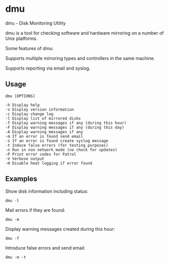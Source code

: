 dmu
===

dmu - Disk Monitoring Utility

dmu is a tool for checking software and hardware mirroring on a number
of Unix platforms.

Some features of dmu:

Supports multiple mirroring types and controllers in the same machine.

Supports reporting via email and syslog.

Usage
-----

	dmu [OPTIONS]

	-h Display help
	-v Display version information
	-c Display change log
	-l Display list of mirrored disks
	-f Display warning messages if any (during this hour)
	-F Display warning messages if any (during this day)
	-A Display warning messages if any
	-m If an error is found send email
	-s If an error is found create syslog message
	-t Induce false errors (for testing purposes)
	-n Run in non network mode (no check for updates)
	-P Print error codes for Patrol
	-V Verbose output
	-H Disable heat logging if error found

Examples
--------

Show disk information including status:

	dmu -l

Mail errors if they are found:

	dmu -m

Display warning messages created during this hour:

	dmu -f

Introduce false errors and send email:

	dmu -m -t


